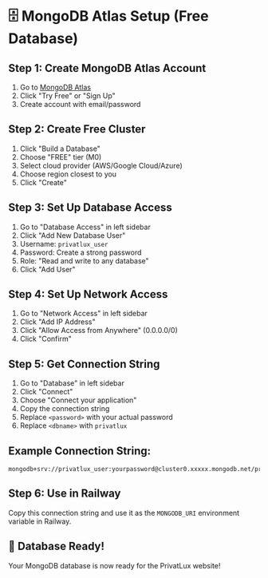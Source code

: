 # 🗄️ MongoDB Atlas Setup (Free Database)

## Step 1: Create MongoDB Atlas Account

1. Go to [MongoDB Atlas](https://mongodb.com/atlas)
2. Click "Try Free" or "Sign Up"
3. Create account with email/password

## Step 2: Create Free Cluster

1. Click "Build a Database"
2. Choose "FREE" tier (M0)
3. Select cloud provider (AWS/Google Cloud/Azure)
4. Choose region closest to you
5. Click "Create"

## Step 3: Set Up Database Access

1. Go to "Database Access" in left sidebar
2. Click "Add New Database User"
3. Username: `privatlux_user`
4. Password: Create a strong password
5. Role: "Read and write to any database"
6. Click "Add User"

## Step 4: Set Up Network Access

1. Go to "Network Access" in left sidebar
2. Click "Add IP Address"
3. Click "Allow Access from Anywhere" (0.0.0.0/0)
4. Click "Confirm"

## Step 5: Get Connection String

1. Go to "Database" in left sidebar
2. Click "Connect"
3. Choose "Connect your application"
4. Copy the connection string
5. Replace `<password>` with your actual password
6. Replace `<dbname>` with `privatlux`

## Example Connection String:
```
mongodb+srv://privatlux_user:yourpassword@cluster0.xxxxx.mongodb.net/privatlux
```

## Step 6: Use in Railway

Copy this connection string and use it as the `MONGODB_URI` environment variable in Railway.

## 🎉 Database Ready!
Your MongoDB database is now ready for the PrivatLux website! 